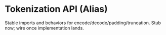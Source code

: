 # Tokenization API (Alias)

Stable imports and behaviors for encode/decode/padding/truncation.
Stub now; wire once implementation lands.
